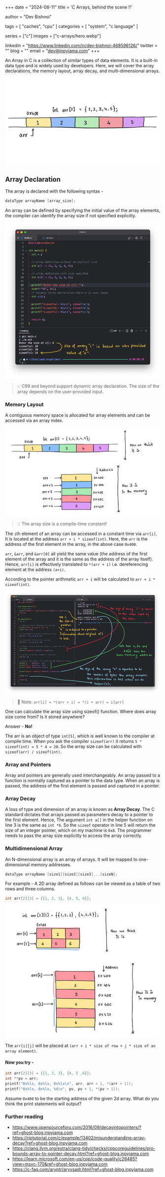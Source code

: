 +++
date  = "2024-08-11"
title = 'C Arrays, behind the scene !!'

author = "Dev Bishnoi"

tags = [
    "caches", "cpu"
]
categories = [
    "system", "c language"
]

series = ["c"]
images = ["c-arrays/hero.webp"]

linkedin = "https://www.linkedin.com/in/dev-bishnoi-468596126/"
twitter = ""
blog = ""
email = "dev@inpyjama.com"
+++

An Array in C is a collection of similar types of data elements. It is a built-in data type and is widely used by developers. Here, we will cover the array declarations, the memory layout, array decay, and multi-dimensional arrays.

<!--more-->

![](hero.webp)

## Array Declaration

The array is declared with the following syntax -

```c
dataType arrayName [array_size];
```

An array can be defined by specifying the initial value of the array elements, the compiler can identify the array size if not specified explicitly.

!["Array definitions and declarations."](1.png)

> 💡 C99 and beyond support dynamic array declaration. The size of the array depends on the user-provided input.

### Memory Layout

A contiguous memory space is allocated for array elements and can be accessed via an array index.

!["Memory layout"](2.jpg)

> 💡 The array size is a compile-time constant!

The `i`th element of an array can be accessed in a constant time via `arr[i]`. It is located at the address `arr + i * sizeof(int)`. Here, the `arr` is the address of the first element in the array, in the above case `0x400`.

`arr`, `&arr`, and `&arr[0]` all yield the same value (the address of the first element of the array and it is the same as the address of the array itself). Hence, `arr[i]` is effectively translated to `*(arr + i)` i.e. dereferencing element at the address `(a+i)`.

According to the pointer arithmetic `arr + i` will be calculated to `arr + i * sizeof(int)`.

!["arrays.c"](3.png)

> 🤯 Note: `arr[i] = *(arr + i) = *(i + arr) = i[arr]`

One can calculate the array size using sizeof() function. Where does array size come from? Is it stored anywhere?

Answer - **No!**

The arr is an object of type `int[5]`, which is well known to the compiler at compile time. When you ask the compiler `sizeof(arr)` it returns `5 * sizeof(int) = 5 * 4 = 20`. So the array size can be calculated with `sizeof(arr) / sizeof(int)`.

### Array and Pointers

Array and pointers are generally used interchangeably. An array passed to a function is normally captured as a pointer to the data type. When an array is passed, the address of the first element is passed and captured in a pointer.

### Array Decay
A loss of type and dimension of an array is known as **Array Decay**. The C standard dictates that arrays passed as parameters decay to a pointer to the first element. Hence, The argument `int a[]` in the helper function on line 3 is the same as `int *b`. So the `sizeof` operator in line 5 will return the size of an integer pointer, which on my machine is `0x8`. The programmer needs to pass the array size explicitly to access the array correctly.

### Multidimensional Array
An N-dimensional array is an array of arrays. It will be mapped to one-dimensional memory addresses.

```c
dataType arrayName [size1][size2][size3]...[sizeN];
```

For example - A 2D array defined as follows can be viewed as a table of two rows and three columns.

```c
int arr[2][3] = {{1, 2, 3}, {4, 5, 6}};
```

!["arrays.c"](4.jpg)

The `arr[i][j]` will be placed at `(arr + i * size of row + j * size of an array element)`.

#### Now you try -

```c
int arr[2][3] = {{1, 2, 3}, {4, 5 ,6}};
int **pv = arr;
printf("0x%lx, 0x%lx, 0x%lx\n", arr, arr + 1, *(arr + 1));
printf("0x%lx, 0x%lx, %d\n", pv, pv + 1, *(pv + 1));
```

Assume `0x400` to be the starting address of the given 2d array. What do you think the print statements will output?

### Further reading
- https://www.opensourceforu.com/2016/09/decayintopointers/?ref=ghost-blog.inpyjama.com
- https://riptutorial.com/c/example/13402/misunderstanding-array-decay?ref=ghost-blog.inpyjama.com
- https://clang.llvm.org/extra/clang-tidy/checks/cppcoreguidelines/pro-bounds-array-to-pointer-decay.html?ref=ghost-blog.inpyjama.com
- https://learn.microsoft.com/en-us/cpp/code-quality/c26485?view=msvc-170&ref=ghost-blog.inpyjama.com
- https://c-faq.com/aryptr/aryvsadr.html?ref=ghost-blog.inpyjama.com
